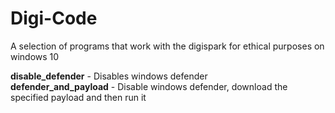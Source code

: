 # Digi-Code

A selection of programs that work with the digispark for ethical purposes on windows 10

<b>disable_defender</b> - Disables windows defender
<br><b>defender_and_payload</b> - Disable windows defender, download the specified payload and then run it</br>
